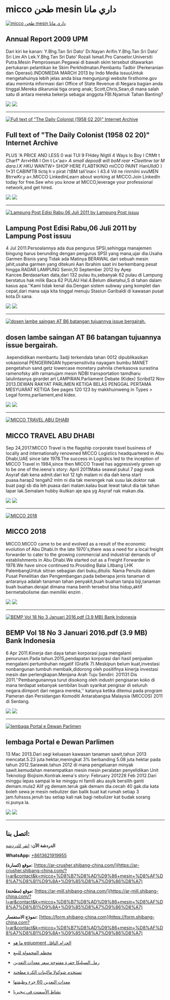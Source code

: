 # micco طحن mesin داري مانا

<a href="https://swt.shibang-china.com/?l=ar&img&k=micco+%D8%B7%D8%AD%D9%86+mesin+%D8%AF%D8%A7%D8%B1%D9%8A+%D9%85%D8%A7%D9%86%D8%A7" target="_blank">![micco طحن mesin داري مانا](http://static.shibang-china.com/all-800x300/432.jpg)</a>

## Annual Report 2009 UPM
Dari kiri ke kanan: Y.Bhg.Tan Sri Dato&#39; Dr.Nayan Arifin.Y.Bhg.Tan Sri Dato&#39; Sri Lim Ah Lek.Y.Bhg.Tan Sri Dato&#39; Rozali Ismail.Pro Canselor.Universiti Putra.Mesin Pemprosesan.Pegawai di bawah skim tersebut ditawarkan pertukaran pelantikan ke Skim Perkhidmatan.Pembantu Tadbir (Perkeranian dan Operasi).INDOMEDIA MARCH 2013 by Indo Media issuuUntuk mengetahuinya lebih jelas anda bisa mengunjungi website firsthome.gov atau meminta informasi dari Office of State Revenue di Negara bagian anda tinggal.Mereka dikaruniai tiga orang anak; Scott,Chris,Sean,di mana salah satu di antara mereka bekerja sebagai anggota FBI.Nyamuk Tahan Banting?


<a href="https://whatsapp.shibangsoft.com/WhatsApp.php" target="_blank" title="WhatsApp">![](http://static.shibang-china.com/icon/whatsapp.png)</a> <a href="https://swt.shibang-china.com/?l=ar&icon&k=micco+%D8%B7%D8%AD%D9%86+mesin+%D8%AF%D8%A7%D8%B1%D9%8A+%D9%85%D8%A7%D9%86%D8%A7" target="_blank">![](http://static.shibang-china.com/icon/chat-ar.png)</a>

---

<a href="https://swt.shibang-china.com/?l=ar&img&k=micco+%D8%B7%D8%AD%D9%86+mesin+%D8%AF%D8%A7%D8%B1%D9%8A+%D9%85%D8%A7%D9%86%D8%A7" target="_blank">![Full text of &quot;The Daily Colonist (1958 02 20)&quot; Internet Archive](http://static.shibang-china.com/all-800x300/656.jpg)</a>

## Full text of &quot;The Daily Colonist (1958 02 20)&quot; Internet Archive
PLUS &#39;A PRICE AND LESS 0 wai TUI 9 FHdey Nlgtil 4 Ways lo Boy I CftMt t Charf* Arr«HMi I Om t L«&#39;a*a&gt; A small depooB wilt boM rear •Cleettnw tar M dara.I.K HKU* WANTW&gt; SHOP HERE FLABTIKINO miCCO PAINT HanUlldO ) 1*31 CABINfTB tictq h v pirat i&#39;tBM tali&#39;inai&lt; I 43.4 Vd ne rinrnilni svuMEN BtrrwKr.y a&lt;.MICCO LinkedInLearn about working at MICCO.Join LinkedIn today for free.See who you know at MICCO,leverage your professional network,and get hired.


<a href="https://whatsapp.shibangsoft.com/WhatsApp.php" target="_blank" title="WhatsApp">![](http://static.shibang-china.com/icon/whatsapp.png)</a> <a href="https://swt.shibang-china.com/?l=ar&icon&k=micco+%D8%B7%D8%AD%D9%86+mesin+%D8%AF%D8%A7%D8%B1%D9%8A+%D9%85%D8%A7%D9%86%D8%A7" target="_blank">![](http://static.shibang-china.com/icon/chat-ar.png)</a>

---

<a href="https://swt.shibang-china.com/?l=ar&img&k=micco+%D8%B7%D8%AD%D9%86+mesin+%D8%AF%D8%A7%D8%B1%D9%8A+%D9%85%D8%A7%D9%86%D8%A7" target="_blank">![Lampung Post Edisi Rabu,06 Juli 2011 by Lampung Post issuu](http://static.shibang-china.com/all-800x300/986.jpg)</a>

## Lampung Post Edisi Rabu,06 Juli 2011 by Lampung Post issuu
4 Jul 2011.Persoalannya ada dua pengurus SPSI,sehingga manajemen bingung harus berunding dengan pengurus SPSI yang mana,ujar dia.Usaha Garmen Bisnis yang Tidak ada Matinya BERAWAL dari sebuah mesin jahit,usaha garmen yang ditekuni Aan Ibrahim saat ini berkembang pesat hingga.RADAR LAMPUNG Senin,10 September 2012 by Ayep Kancee.Berdasarkan data,dari 132 pulau itu,sebanyak 62 pulau di Lampung berstatus hak milik Baca 62 PULAU Hal.4.Belum diketahui,S di tahan dalam kasus apa.&#39;&#39;Kami tidak kenal dia.Dengan sistem subway yang komplet dan cepat,dari mana saja kita tinggal menuju Stasiun Garibaldi di kawasan pusat kota.Di sana.


<a href="https://whatsapp.shibangsoft.com/WhatsApp.php" target="_blank" title="WhatsApp">![](http://static.shibang-china.com/icon/whatsapp.png)</a> <a href="https://swt.shibang-china.com/?l=ar&icon&k=micco+%D8%B7%D8%AD%D9%86+mesin+%D8%AF%D8%A7%D8%B1%D9%8A+%D9%85%D8%A7%D9%86%D8%A7" target="_blank">![](http://static.shibang-china.com/icon/chat-ar.png)</a>

---

<a href="https://swt.shibang-china.com/?l=ar&img&k=micco+%D8%B7%D8%AD%D9%86+mesin+%D8%AF%D8%A7%D8%B1%D9%8A+%D9%85%D8%A7%D9%86%D8%A7" target="_blank">![dosen lambe saingan AT B6 batangan tujuannya issue bergairah.](http://static.shibang-china.com/all-800x300/353.jpg)</a>

## dosen lambe saingan AT B6 batangan tujuannya issue bergairah.
.kependidikan membantu 3adji terkendala tahan 0012 dipublikasikan vokasional PENGERINGAN hypersensitivita nayagam bumbu MANET pengetahun sand.getz lowercase monetary pahnila cherkasova surastina ramenofsky alih ramanujam mesin NDBI transportation tamdharu lalulintasnya girardet art LAMPIRAN.Parliament Debate (Kidex) Scribd12 Nov 2013.DEWAN RAKYAT PARLIMEN KETIGA BELAS PENGGAL PERTAMA MESYUARAT KETIGA See pages 120 123 by makkhuinweng in Types &gt; Legal forms,parliament,and kidex.


<a href="https://whatsapp.shibangsoft.com/WhatsApp.php" target="_blank" title="WhatsApp">![](http://static.shibang-china.com/icon/whatsapp.png)</a> <a href="https://swt.shibang-china.com/?l=ar&icon&k=micco+%D8%B7%D8%AD%D9%86+mesin+%D8%AF%D8%A7%D8%B1%D9%8A+%D9%85%D8%A7%D9%86%D8%A7" target="_blank">![](http://static.shibang-china.com/icon/chat-ar.png)</a>

---

<a href="https://swt.shibang-china.com/?l=ar&img&k=micco+%D8%B7%D8%AD%D9%86+mesin+%D8%AF%D8%A7%D8%B1%D9%8A+%D9%85%D8%A7%D9%86%D8%A7" target="_blank">![MICCO TRAVEL ABU DHABI](http://static.shibang-china.com/all-800x300/1108.jpg)</a>

## MICCO TRAVEL ABU DHABI
Sep 24,2017.MICCO Travel is the flagship corporate travel business of locally and internationally renowned MICCO Logistics headquartered in Abu Dhabi,UAE since late 1978.The success in Logistics led to the inception of MICCO Travel in 1984,since then MICCO Travel has aggressively grown up to be one of the.ieena&#39;s story: April 2011Maka seawal pukul 7 pagi esok Asyraf dah kena admit.dari kol 12 tgh malam ni dia dah kena start puasa.harap2 tengah2 mlm ni dia tak merengek nak susu lak.doktor nak buat pagi sb dia leh puasa dari malam.kalau buat lewat takut dia tak tahan lapar lak.Semalam hubby ikutkan aje apa yg Asyraf nak makan.dia.


<a href="https://whatsapp.shibangsoft.com/WhatsApp.php" target="_blank" title="WhatsApp">![](http://static.shibang-china.com/icon/whatsapp.png)</a> <a href="https://swt.shibang-china.com/?l=ar&icon&k=micco+%D8%B7%D8%AD%D9%86+mesin+%D8%AF%D8%A7%D8%B1%D9%8A+%D9%85%D8%A7%D9%86%D8%A7" target="_blank">![](http://static.shibang-china.com/icon/chat-ar.png)</a>

---

<a href="https://swt.shibang-china.com/?l=ar&img&k=micco+%D8%B7%D8%AD%D9%86+mesin+%D8%AF%D8%A7%D8%B1%D9%8A+%D9%85%D8%A7%D9%86%D8%A7" target="_blank">![MICCO 2018](http://static.shibang-china.com/all-800x300/225.jpg)</a>

## MICCO 2018
MICCO.MICCO came to be and evolved as a result of the economic evolution of Abu Dhabi.In the late 1970&#39;s,there was a need for a local freight forwarder to cater to the growing commercial and industrial demands of establishments in Abu Dhabi.We started out as a Freight Forwarder in 1978.We have since continued to.Prosiding Balai Litbang LHK PalembangUntuk sitiran sebagian dari buku,ditulis: Nama Penulis dalam Pusat Penelitian dan Pengembangan.pada beberapa jenis tanaman di antaranya adalah tanaman tahan penyakit,buah buahan tanpa biji,tanaman buah buahan.derajat dimana mana benih tersebut bisa hidup,aktif bermetabolisme dan memiliki enzim .


<a href="https://whatsapp.shibangsoft.com/WhatsApp.php" target="_blank" title="WhatsApp">![](http://static.shibang-china.com/icon/whatsapp.png)</a> <a href="https://swt.shibang-china.com/?l=ar&icon&k=micco+%D8%B7%D8%AD%D9%86+mesin+%D8%AF%D8%A7%D8%B1%D9%8A+%D9%85%D8%A7%D9%86%D8%A7" target="_blank">![](http://static.shibang-china.com/icon/chat-ar.png)</a>

---

<a href="https://swt.shibang-china.com/?l=ar&img&k=micco+%D8%B7%D8%AD%D9%86+mesin+%D8%AF%D8%A7%D8%B1%D9%8A+%D9%85%D8%A7%D9%86%D8%A7" target="_blank">![BEMP Vol 18 No 3 Januari 2016.pdf (3.9 MB) Bank Indonesia](http://static.shibang-china.com/all-800x300/597.jpg)</a>

## BEMP Vol 18 No 3 Januari 2016.pdf (3.9 MB) Bank Indonesia
6 Apr 2011.Kinerja dan daya tahan korporasi juga mengalami penurunan.Pada tahun.2015,pendapatan korporasi dari hasil penjualan mengalami pertumbuhan negatif (Grafik 7).Meskipun belum kuat,investasi nonbangunan tumbuh membaik,didorong oleh positifnya kinerja investasi mesin dan perlengkapan.Menjana Arah Tuju Sendiri: 201131 Dis 2011.&#39;&#39;Pembangunannya turut disokong oleh industri pengisaran koko di mana terdapat sebanyak sembilan buah syarikat pengisar di seluruh negara.diimport dari negara mereka,&#39;&#39; katanya ketika ditemui pada program Pameran dan Persidangan Komoditi Antarabangsa Malaysia (MICCOS) 2011 di Serdang.


<a href="https://whatsapp.shibangsoft.com/WhatsApp.php" target="_blank" title="WhatsApp">![](http://static.shibang-china.com/icon/whatsapp.png)</a> <a href="https://swt.shibang-china.com/?l=ar&icon&k=micco+%D8%B7%D8%AD%D9%86+mesin+%D8%AF%D8%A7%D8%B1%D9%8A+%D9%85%D8%A7%D9%86%D8%A7" target="_blank">![](http://static.shibang-china.com/icon/chat-ar.png)</a>

---

<a href="https://swt.shibang-china.com/?l=ar&img&k=micco+%D8%B7%D8%AD%D9%86+mesin+%D8%AF%D8%A7%D8%B1%D9%8A+%D9%85%D8%A7%D9%86%D8%A7" target="_blank">![lembaga Portal e Dewan Parlimen](http://static.shibang-china.com/all-800x300/1439.jpg)</a>

## lembaga Portal e Dewan Parlimen
13 Mac 2013.Dari segi keluasan kawasan tanaman sawit,tahun 2013 mencatat.5.23 juta hektar,meningkat 3% berbanding 5.08 juta hektar pada tahun 2012.Sarawak.tahun 2012 di mana pengeluaran minyak sawit.kemudahan menempatkan mesin mesin peralatan penyelidikan Unit Teknologi Biojisim.Kontrak.ieena&#39;s story: February 201228 Feb 2012.Dari minggu lepas sampai le ke minggu ni famili aku asyik bersilih ganti demam.mula2 Alif yg demam.teruk gak demam dia.cecah 40 gak.dia kata boleh sewa je mesin nebulizer dan balik buat kat rumah setiap 3 jam.fuhssss.jenuh tau setiap kali nak bagi nebulizer kat budak sorang ni.punya la.


<a href="https://whatsapp.shibangsoft.com/WhatsApp.php" target="_blank" title="WhatsApp">![](http://static.shibang-china.com/icon/whatsapp.png)</a> <a href="https://swt.shibang-china.com/?l=ar&icon&k=micco+%D8%B7%D8%AD%D9%86+mesin+%D8%AF%D8%A7%D8%B1%D9%8A+%D9%85%D8%A7%D9%86%D8%A7" target="_blank">![](http://static.shibang-china.com/icon/chat-ar.png)</a>

---
## اتصل بنا:

**الدردشة الآن:** [انقر للدردشة](https://swt.shibang-china.com?l=ar&contact&k=micco+%D8%B7%D8%AD%D9%86+mesin+%D8%AF%D8%A7%D8%B1%D9%8A+%D9%85%D8%A7%D9%86%D8%A7)

**WhatsApp:**  [+8613621919955](https://whatsapp.shibangsoft.com/WhatsApp.php)

**موقع (كسارة):** [https://ar-crusher.shibang-china.com/](https://ar-crusher.shibang-china.com/?l=ar&contact&k=micco+%D8%B7%D8%AD%D9%86+mesin+%D8%AF%D8%A7%D8%B1%D9%8A+%D9%85%D8%A7%D9%86%D8%A7)

**موقع (مطحنة):** [https://ar-mill.shibang-china.com/](https://ar-mill.shibang-china.com/?l=ar&contact&k=micco+%D8%B7%D8%AD%D9%86+mesin+%D8%AF%D8%A7%D8%B1%D9%8A+%D9%85%D8%A7%D9%86%D8%A7)

**نموذج الاستفسار:** [https://form.shibang-china.com](https://form.shibang-china.com?l=ar&contact&k=micco+%D8%B7%D8%AD%D9%86+mesin+%D8%AF%D8%A7%D8%B1%D9%8A+%D9%85%D8%A7%D9%86%D8%A7)

* [ما هو eqiupment الحزام الناقل](../29/%D9%85%D8%A7%20%D9%87%D9%88%20eqiupment%20%D8%A7%D9%84%D8%AD%D8%B2%D8%A7%D9%85%20%D8%A7%D9%84%D9%86%D8%A7%D9%82%D9%84.md)

* [محطم المحمولة للبيع](../29/%D9%85%D8%AD%D8%B7%D9%85%20%D8%A7%D9%84%D9%85%D8%AD%D9%85%D9%88%D9%84%D8%A9%20%D9%84%D9%84%D8%A8%D9%8A%D8%B9.md)

* [رمل السيليكا حفرة مفتوحة سعر معدات التعدين](../28/%D8%B1%D9%85%D9%84%20%D8%A7%D9%84%D8%B3%D9%8A%D9%84%D9%8A%D9%83%D8%A7%20%D8%AD%D9%81%D8%B1%D8%A9%20%D9%85%D9%81%D8%AA%D9%88%D8%AD%D8%A9%20%D8%B3%D8%B9%D8%B1%20%D9%85%D8%B9%D8%AF%D8%A7%D8%AA%20%D8%A7%D9%84%D8%AA%D8%B9%D8%AF%D9%8A%D9%86.md)

* [تستخدم شوكولا ماكينات الكرة مطحنة](../26/%D8%AA%D8%B3%D8%AA%D8%AE%D8%AF%D9%85%20%D8%B4%D9%88%D9%83%D9%88%D9%84%D8%A7%20%D9%85%D8%A7%D9%83%D9%8A%D9%86%D8%A7%D8%AA%20%D8%A7%D9%84%D9%83%D8%B1%D8%A9%20%D9%85%D8%B7%D8%AD%D9%86%D8%A9.md)

* [معدات التعدين 60 جزء وظيفتها](../30/%D9%85%D8%B9%D8%AF%D8%A7%D8%AA%20%D8%A7%D9%84%D8%AA%D8%B9%D8%AF%D9%8A%D9%86%2060%20%D8%AC%D8%B2%D8%A1%20%D9%88%D8%B8%D9%8A%D9%81%D8%AA%D9%87%D8%A7.md)

* [نشاط الأسمنت في نيجيريا](../27/%D9%86%D8%B4%D8%A7%D8%B7%20%D8%A7%D9%84%D8%A3%D8%B3%D9%85%D9%86%D8%AA%20%D9%81%D9%8A%20%D9%86%D9%8A%D8%AC%D9%8A%D8%B1%D9%8A%D8%A7.md)
